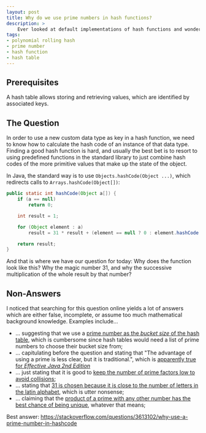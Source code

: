 ```yaml
---
layout: post
title: Why do we use prime numbers in hash functions?
description: >
    Ever looked at default implementations of hash functions and wondered: Why prime numbers? Why 31 specifically? And why do we multiply multiple times with the same prime number? If so, this post is for you.
tags:
- polynomial rolling hash
- prime number
- hash function
- hash table
---
```


## Prerequisites

A hash table allows storing and retrieving values, which are identified by associated keys.


## The Question

In order to use a new custom data type as key in a hash function, we need to know how to calculate the hash code of an instance of that data type.
Finding a good hash function is hard, and usually the best bet is to resort to using predefined functions in the standard library to just combine hash codes of the more primitive values that make up the state of the object.

In Java, the standard way is to use `Objects.hashCode(Object ...)`, which redirects calls to `Arrays.hashCode(Object[])`:

```java
public static int hashCode(Object a[]) {
    if (a == null)
        return 0;

    int result = 1;

    for (Object element : a)
        result = 31 * result + (element == null ? 0 : element.hashCode());

    return result;
}
```

<!--
Possible tests:
- words (german / english)
- dates (as three integers)
- colors (as ARGB, but with A = 0 and with shortened hex code)
- points (two ints within 1024 x 786)

Bad links:

Why primes
- https://theknowledgeburrow.com/why-are-prime-numbers-better-for-hashing/
- https://stackoverflow.com/questions/1145217/why-should-hash-functions-use-a-prime-number-modulus

Why 31?
- https://stackoverflow.com/questions/1835976/what-is-a-sensible-prime-for-hashcode-calculation
- https://www.baeldung.com/java-hashcode
- https://yeahexp.com/why-does-string-hashcode-in-java-use-31-as-multiplier/

Good links:

Why prime numbers in general
- https://stackoverflow.com/questions/1145217/why-should-hash-functions-use-a-prime-number-modulus
- https://stackoverflow.com/questions/3613102/why-use-a-prime-number-in-hashcode
- https://cs.stackexchange.com/questions/11029/why-is-it-best-to-use-a-prime-number-as-a-mod-in-a-hashing-function
- https://medium.com/swlh/why-should-the-length-of-your-hash-table-be-a-prime-number-760ec65a75d1
- https://archive.org/details/B-001-001-250/page/523/mode/2up?q=prime

Why 31?
- https://stackoverflow.com/questions/299304/why-does-javas-hashcode-in-string-use-31-as-a-multiplier/299748
- https://arxiv.org/pdf/2008.08654.pdf
- https://stackoverflow.com/a/35304979
- https://bugs.java.com/bugdatabase/view_bug.do?bug_id=4045622

Tests
- https://blog.birost.com/a?ID=01800-b514fa4b-3924-499a-81de-7430e470fea7
- https://mp.weixin.qq.com/s?__biz=MzI3ODcxMzQzMw==&mid=2247490895&idx=3&sn=e732a4dfc36e68a4685a737b10eef88f&chksm=eb539879dc24116f350d3c31adba9281efe11e93252d1532a50f406d01030eb23349bd389a44&scene=21#wechat_redirect
-->

And that is where we have our question for today: Why does the function look like this? Why the magic number 31, and why the successive multiplication of the whole result by that number?

## Non-Answers

I noticed that searching for this question online yields a lot of answers which are either false, incomplete, or assume too much mathematical background knowledge. Examples include...

* ... suggesting that we use a [prime number as the *bucket size* of the hash table](https://programming.guide/prime-numbers-in-hash-tables.html), which is cumbersome since hash tables would need a list of prime numbers to choose their bucket size from;
* ... capitulating before the question and stating that "The advantage of using a prime is less clear, but it is traditional.", which is [apparently true for *Effective Java 2nd Edition*](https://stackoverflow.com/a/3613764)
* ... just stating that it is good to [keep the number of prime factors low to avoid collisions](https://medium.com/swlh/why-should-the-length-of-your-hash-table-be-a-prime-number-760ec65a75d1);
* ... stating that [31 is chosen because it is close to the number of letters in the latin alphabet](https://www.geeksforgeeks.org/string-hashing-using-polynomial-rolling-hash-function/), which is utter nonsense;
* ... claiming that the [product of a prime with any other number has the best chance of being unique](https://computinglife.wordpress.com/2008/11/20/why-do-hash-functions-use-prime-numbers/), whatever that means;

Best answer: https://stackoverflow.com/questions/3613102/why-use-a-prime-number-in-hashcode